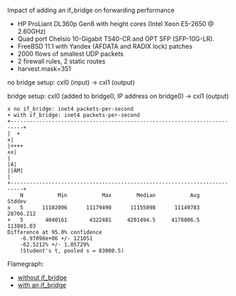 Impact of adding an if_bridge on forwarding performance
  - HP ProLiant DL360p Gen8 with height cores (Intel Xeon E5-2650 @ 2.60GHz)
  - Quad port Chelsio 10-Gigabit T540-CR and OPT SFP (SFP-10G-LR).
  - FreeBSD 11.1 with Yandex (AFDATA and RADIX lock) patches
  - 2000 flows of smallest UDP packets
  - 2 firewall rules, 2 static routes
  - harvest.mask=351

no bridge setup:
cxl0 (input) -> cxl1 (output)

bridge setup:
cxl0 (added to bridge0, IP address on bridge0) -> cxl1 (output)


```
x no if_bridge: inet4 packets-per-second
+ with if_bridge: inet4 packets-per-second
+--------------------------------------------------------------------------+
|  +                                                                      x|
|++++                                                                    xx|
|                                                                        |A|
||AM|                                                                      |
+--------------------------------------------------------------------------+
    N           Min           Max        Median           Avg        Stddev
x   5      11102006      11179490      11155098      11149783     28766.212
+   5       4040161       4322481     4201494.5     4178806.5     113801.03
Difference at 95.0% confidence
	-6.97098e+06 +/- 121051
	-62.5212% +/- 1.05729%
	(Student's t, pooled s = 83000.5)
```

Flamegraph:
   - [without if_bridge](bench.bridge.svg)
   - [with an if_bridge](bench.no-bridge.svg)

